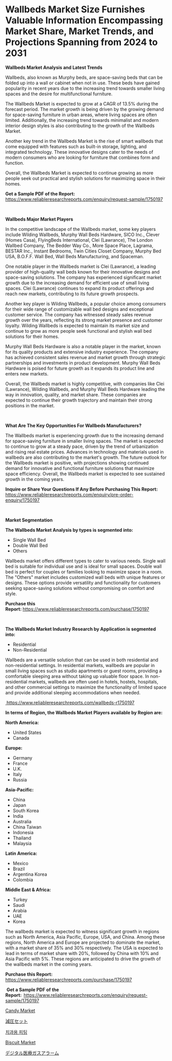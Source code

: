<p><h1>Wallbeds Market Size Furnishes Valuable Information Encompassing Market Share, Market Trends, and Projections Spanning from 2024 to 2031</h1></p><p><strong>Wallbeds Market Analysis and Latest Trends</strong></p>
<p><p>Wallbeds, also known as Murphy beds, are space-saving beds that can be folded up into a wall or cabinet when not in use. These beds have gained popularity in recent years due to the increasing trend towards smaller living spaces and the desire for multifunctional furniture.</p><p>The Wallbeds Market is expected to grow at a CAGR of 13.5% during the forecast period. The market growth is being driven by the growing demand for space-saving furniture in urban areas, where living spaces are often limited. Additionally, the increasing trend towards minimalist and modern interior design styles is also contributing to the growth of the Wallbeds Market.</p><p>Another key trend in the Wallbeds Market is the rise of smart wallbeds that come equipped with features such as built-in storage, lighting, and integrated technology. These innovative designs cater to the needs of modern consumers who are looking for furniture that combines form and function.</p><p>Overall, the Wallbeds Market is expected to continue growing as more people seek out practical and stylish solutions for maximizing space in their homes.</p></p>
<p><strong>Get a Sample PDF of the Report:&nbsp;</strong> <a href="https://www.reliableresearchreports.com/enquiry/request-sample/1750197">https://www.reliableresearchreports.com/enquiry/request-sample/1750197</a></p>
<p>&nbsp;</p>
<p><strong>Wallbeds Major Market Players</strong></p>
<p><p>In the competitive landscape of the Wallbeds market, some key players include Wilding Wallbeds, Murphy Wall Beds Hardware, SICO Inc., Clever (Homes Casa), FlyingBeds International, Clei (Lawrance), The London Wallbed Company, The Bedder Way Co., More Space Place, Lagrama, BESTAR Inc., Instant Bedrooms, Twin Cities Closet Company, Murphy Bed USA, B.O.F.F. Wall Bed, Wall Beds Manufacturing, and Spaceman.</p><p>One notable player in the Wallbeds market is Clei (Lawrance), a leading provider of high-quality wall beds known for their innovative designs and space-saving solutions. The company has experienced significant market growth due to the increasing demand for efficient use of small living spaces. Clei (Lawrance) continues to expand its product offerings and reach new markets, contributing to its future growth prospects.</p><p>Another key player is Wilding Wallbeds, a popular choice among consumers for their wide range of customizable wall bed designs and exceptional customer service. The company has witnessed steady sales revenue growth over the years, reflecting its strong market presence and customer loyalty. Wilding Wallbeds is expected to maintain its market size and continue to grow as more people seek functional and stylish wall bed solutions for their homes.</p><p>Murphy Wall Beds Hardware is also a notable player in the market, known for its quality products and extensive industry experience. The company has achieved consistent sales revenue and market growth through strategic partnerships and investments in product development. Murphy Wall Beds Hardware is poised for future growth as it expands its product line and enters new markets.</p><p>Overall, the Wallbeds market is highly competitive, with companies like Clei (Lawrance), Wilding Wallbeds, and Murphy Wall Beds Hardware leading the way in innovation, quality, and market share. These companies are expected to continue their growth trajectory and maintain their strong positions in the market.</p></p>
<p>&nbsp;</p>
<p><strong>What Are The Key Opportunities For Wallbeds Manufacturers?</strong></p>
<p><p>The Wallbeds market is experiencing growth due to the increasing demand for space-saving furniture in smaller living spaces. The market is expected to continue to grow at a steady pace, driven by the trend of urbanization and rising real estate prices. Advances in technology and materials used in wallbeds are also contributing to the market's growth. The future outlook for the Wallbeds market is positive, with projections showing continued demand for innovative and functional furniture solutions that maximize space efficiency. Overall, the Wallbeds market is expected to see sustained growth in the coming years.</p></p>
<p><strong>Inquire or Share Your Questions If Any Before Purchasing This Report:</strong> <a href="https://www.reliableresearchreports.com/enquiry/pre-order-enquiry/1750197">https://www.reliableresearchreports.com/enquiry/pre-order-enquiry/1750197</a></p>
<p>&nbsp;</p>
<p><strong>Market Segmentation</strong></p>
<p><strong>The Wallbeds Market Analysis by types is segmented into:</strong></p>
<p><ul><li>Single Wall Bed</li><li>Double Wall Bed</li><li>Others</li></ul></p>
<p><p>Wallbeds market offers different types to cater to various needs. Single wall bed is suitable for individual use and is ideal for small spaces. Double wall bed is perfect for couples or families looking to maximize space in a room. The "Others" market includes customized wall beds with unique features or designs. These options provide versatility and functionality for customers seeking space-saving solutions without compromising on comfort and style.</p></p>
<p><strong>Purchase this Report:&nbsp;</strong><a href="https://www.reliableresearchreports.com/purchase/1750197">https://www.reliableresearchreports.com/purchase/1750197</a></p>
<p>&nbsp;</p>
<p><strong>The Wallbeds Market Industry Research by Application is segmented into:</strong></p>
<p><ul><li>Residential</li><li>Non-Residential</li></ul></p>
<p><p>Wallbeds are a versatile solution that can be used in both residential and non-residential settings. In residential markets, wallbeds are popular in small living spaces such as studio apartments or guest rooms, providing a comfortable sleeping area without taking up valuable floor space. In non-residential markets, wallbeds are often used in hotels, hostels, hospitals, and other commercial settings to maximize the functionality of limited space and provide additional sleeping accommodations when needed.</p></p>
<p><a href="https://www.reliableresearchreports.com/wallbeds-r1750197">&nbsp;https://www.reliableresearchreports.com/wallbeds-r1750197</a></p>
<p><strong>In terms of Region, the Wallbeds Market Players available by Region are:</strong></p>
<p>
    <p> <strong> North America: </strong>
        <ul>
            <li>United States</li>
            <li>Canada</li>
        </ul>
        </p> 
    <p> <strong> Europe: </strong>
        <ul>
            <li>Germany</li>
            <li>France</li>
            <li>U.K.</li>
            <li>Italy</li>
            <li>Russia</li>
        </ul>
        </p> 
    <p> <strong> Asia-Pacific: </strong>
        <ul>
            <li>China</li>
            <li>Japan</li>
            <li>South Korea</li>
            <li>India</li>
            <li>Australia</li>
            <li>China Taiwan</li>
            <li>Indonesia</li>
            <li>Thailand</li>
            <li>Malaysia</li>
        </ul>
        </p> 
    <p> <strong> Latin America: </strong>
        <ul>
            <li>Mexico</li>
            <li>Brazil</li>
            <li>Argentina Korea</li>
            <li>Colombia</li>
        </ul>
        </p> 
    <p> <strong> Middle East & Africa: </strong>
        <ul>
            <li>Turkey</li>
            <li>Saudi</li>
            <li>Arabia</li>
            <li>UAE</li>
            <li>Korea</li>
        </ul>
    </p>
    </p>
<p><p>The wallbeds market is expected to witness significant growth in regions such as North America, Asia Pacific, Europe, USA, and China. Among these regions, North America and Europe are projected to dominate the market, with a market share of 35% and 30% respectively. The USA is expected to lead in terms of market share with 20%, followed by China with 10% and Asia Pacific with 5%. These regions are anticipated to drive the growth of the wallbeds market in the coming years.</p></p>
<p><strong>Purchase this Report: </strong><a href="https://www.reliableresearchreports.com/purchase/1750197">https://www.reliableresearchreports.com/purchase/1750197</a></p>
<p>&nbsp;<strong>Get a Sample PDF of the Report:&nbsp;&nbsp;</strong><a href="https://www.reliableresearchreports.com/enquiry/request-sample/1750197">https://www.reliableresearchreports.com/enquiry/request-sample/1750197</a></p>
<p><strong></strong></p>
<p><p><a href="https://github.com/lorenzaSchmeler/Market-Research-Report-List-1/blob/main/candy-market.md">Candy Market</a></p><p><a href="https://github.com/lily-u-genius/Market-Research-Report-List-2/blob/main/9210426141552.md">減圧セット</a></p><p><a href="https://github.com/LuckeyCorbin/Market-Research-Report-List-1/blob/main/9717266149396.md">치과용 피팅</a></p><p><a href="https://github.com/ruddyyedelwadw/Market-Research-Report-List-3/blob/main/biscuit-market.md">Biscuit Market</a></p><p><a href="https://github.com/DemarcusKuhlman/Market-Research-Report-List-1/blob/main/7190735141553.md">デジタル医療ガスアラーム</a></p></p>